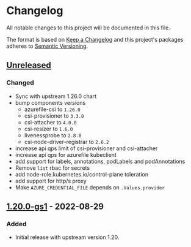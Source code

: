 # Changelog

All notable changes to this project will be documented in this file.

The format is based on [Keep a Changelog](http://keepachangelog.com/en/1.0.0/)
and this project's packages adheres to [Semantic Versioning](http://semver.org/spec/v2.0.0.html).

## [Unreleased]

### Changed

* Sync with upstream 1.26.0 chart
* bump components versions
  * azurefile-csi to `1.26.0`
  * csi-provisioner to `3.3.0`
  * csi-attacher to `4.0.0`
  * csi-resizer to `1.6.0`
  * livenessprobe to `2.8.0`
  * csi-node-driver-registrar to `2.6.2`
* increase api qps limit of csi-provisioner and csi-attacher 
* increase api qps for azurefile kubeclient
* add support for labels, annotations, podLabels and podAnnotations 
* Remove `list` rbac for secrets
* add node-role.kubernetes.io/control-plane toleration
* add support for http/s proxy 
* Make `AZURE_CREDENTIAL_FILE` depends on `.Values.provider` 

## [1.20.0-gs1] - 2022-08-29

### Added

- Initial release with upstream version 1.20.

[Unreleased]: https://github.com/giantswarm/azurefile-csi-driver-app/compare/v1.20.0-gs1...HEAD
[1.20.0-gs1]: https://github.com/giantswarm/azurefile-csi-driver-app/compare/v0.0.0...v1.20.0-gs1
